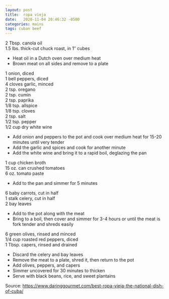 ```yaml
---
layout: post
title:  ropa vieja
date:   2020-11-04 20:46:32 -0500
categories: mains
tags: cuban beef
---
```


2 Tbsp. canola oil  
1.5 lbs. thick-cut chuck roast, in 1″ cubes

* Heat oil in a Dutch oven over medium heat
* Brown meat on all sides and remove to a plate

1 onion, diced  
1 bell peppers, diced  
4 cloves garlic, minced  
2 tsp. oregano  
2 tsp. cumin  
2 tsp. paprika  
1/8 tsp. allspice  
1/8 tsp. cloves  
2 tsp. salt  
1/2 tsp. pepper  
1/2 cup dry white wine

* Add onion and peppers to the pot and cook over medium heat for 15-20 minutes until very tender
* Add the garlic and spices and cook for another minute
* Add the white wine and bring it to a rapid boil, deglazing the pan

1 cup chicken broth  
15 oz. can crushed tomatoes  
6 oz. tomato paste

* Add to the pan and simmer for 5 minutes

6 baby carrots, cut in half  
1 stalk celery, cut in half  
2 bay leaves

* Add to the pot along with the meat
* Bring to a boil, then cover and simmer for 3-4 hours or until the meat is fork tender and shreds easily

6 green olives, rinsed and minced  
1/4 cup roasted red peppers, diced  
1 Tbsp. capers, rinsed and drained

* Discard the celery and bay leaves
* Remove the meat to a plate, shred it, then return to the pot
* Add olives, peppers, and capers
* Simmer uncovered for 30 minutes to thicken
* Serve with black beans, rice, and sweet plantains

Source: <https://www.daringgourmet.com/best-ropa-vieja-the-national-dish-of-cuba/>
